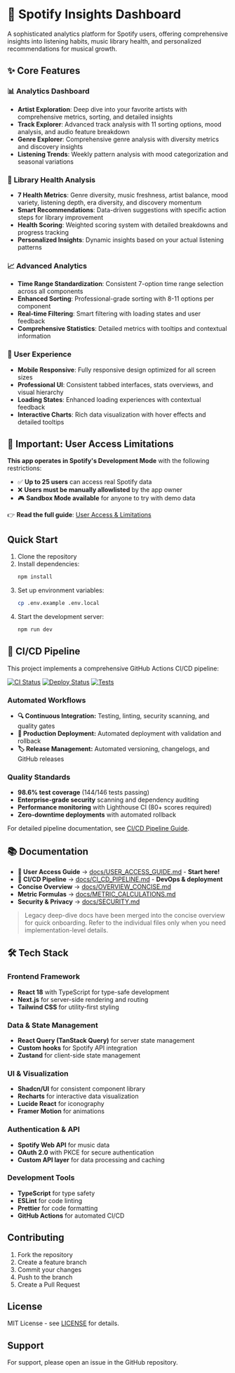 # 🎵 Spotify Insights Dashboard

A sophisticated analytics platform for Spotify users, offering comprehensive insights into listening habits, music library health, and personalized recommendations for musical growth.

## ✨ Core Features

### 📊 **Analytics Dashboard**
- **Artist Exploration**: Deep dive into your favorite artists with comprehensive metrics, sorting, and detailed insights
- **Track Explorer**: Advanced track analysis with 11 sorting options, mood analysis, and audio feature breakdown  
- **Genre Explorer**: Comprehensive genre analysis with diversity metrics and discovery insights
- **Listening Trends**: Weekly pattern analysis with mood categorization and seasonal variations

### 🏥 **Library Health Analysis**
- **7 Health Metrics**: Genre diversity, music freshness, artist balance, mood variety, listening depth, era diversity, and discovery momentum
- **Smart Recommendations**: Data-driven suggestions with specific action steps for library improvement
- **Health Scoring**: Weighted scoring system with detailed breakdowns and progress tracking
- **Personalized Insights**: Dynamic insights based on your actual listening patterns

### 📈 **Advanced Analytics**
- **Time Range Standardization**: Consistent 7-option time range selection across all components
- **Enhanced Sorting**: Professional-grade sorting with 8-11 options per component
- **Real-time Filtering**: Smart filtering with loading states and user feedback
- **Comprehensive Statistics**: Detailed metrics with tooltips and contextual information

### 🎯 **User Experience**
- **Mobile Responsive**: Fully responsive design optimized for all screen sizes
- **Professional UI**: Consistent tabbed interfaces, stats overviews, and visual hierarchy
- **Loading States**: Enhanced loading experiences with contextual feedback
- **Interactive Charts**: Rich data visualization with hover effects and detailed tooltips

## 🚨 Important: User Access Limitations

**This app operates in Spotify's Development Mode** with the following restrictions:
- ✅ **Up to 25 users** can access real Spotify data
- ❌ **Users must be manually allowlisted** by the app owner
- 🎮 **Sandbox Mode available** for anyone to try with demo data

👉 **Read the full guide**: [User Access & Limitations](docs/USER_ACCESS_GUIDE.md)

## Quick Start

1. Clone the repository
2. Install dependencies:
   ```bash
   npm install
   ```
3. Set up environment variables:
   ```bash
   cp .env.example .env.local
   ```
4. Start the development server:
   ```bash
   npm run dev
   ```

## 🔄 CI/CD Pipeline

This project implements a comprehensive GitHub Actions CI/CD pipeline:

[![CI Status](https://github.com/yourusername/spotify-insights/workflows/🔍%20Continuous%20Integration/badge.svg)](https://github.com/yourusername/spotify-insights/actions)
[![Deploy Status](https://github.com/yourusername/spotify-insights/workflows/🚀%20Deploy%20to%20Production/badge.svg)](https://github.com/yourusername/spotify-insights/actions)
[![Tests](https://img.shields.io/badge/tests-144%2F146%20passing-brightgreen)](https://github.com/yourusername/spotify-insights/actions)

### Automated Workflows
- **🔍 Continuous Integration:** Testing, linting, security scanning, and quality gates
- **🚀 Production Deployment:** Automated deployment with validation and rollback
- **🏷️ Release Management:** Automated versioning, changelogs, and GitHub releases

### Quality Standards
- **98.6% test coverage** (144/146 tests passing)
- **Enterprise-grade security** scanning and dependency auditing
- **Performance monitoring** with Lighthouse CI (80+ scores required)
- **Zero-downtime deployments** with automated rollback

For detailed pipeline documentation, see [CI/CD Pipeline Guide](docs/CI_CD_PIPELINE.md).

## 📚 Documentation

- **👥 User Access Guide** → [docs/USER_ACCESS_GUIDE.md](docs/USER_ACCESS_GUIDE.md) - **Start here!**
- **🚀 CI/CD Pipeline** → [docs/CI_CD_PIPELINE.md](docs/CI_CD_PIPELINE.md) - **DevOps & deployment**
- **Concise Overview** → [docs/OVERVIEW_CONCISE.md](docs/OVERVIEW_CONCISE.md)
- **Metric Formulas** → [docs/METRIC_CALCULATIONS.md](docs/METRIC_CALCULATIONS.md)
- **Security & Privacy** → [docs/SECURITY.md](docs/SECURITY.md)

> Legacy deep-dive docs have been merged into the concise overview for quick onboarding. Refer to the individual files only when you need implementation-level details.

## 🛠️ Tech Stack

### **Frontend Framework**
- **React 18** with TypeScript for type-safe development
- **Next.js** for server-side rendering and routing
- **Tailwind CSS** for utility-first styling

### **Data & State Management**
- **React Query (TanStack Query)** for server state management
- **Custom hooks** for Spotify API integration
- **Zustand** for client-side state management

### **UI & Visualization**
- **Shadcn/UI** for consistent component library
- **Recharts** for interactive data visualization
- **Lucide React** for iconography
- **Framer Motion** for animations

### **Authentication & API**
- **Spotify Web API** for music data
- **OAuth 2.0** with PKCE for secure authentication
- **Custom API layer** for data processing and caching

### **Development Tools**
- **TypeScript** for type safety
- **ESLint** for code linting
- **Prettier** for code formatting
- **GitHub Actions** for automated CI/CD

## Contributing

1. Fork the repository
2. Create a feature branch
3. Commit your changes
4. Push to the branch
5. Create a Pull Request

## License

MIT License - see [LICENSE](LICENSE) for details.

## Support

For support, please open an issue in the GitHub repository.
